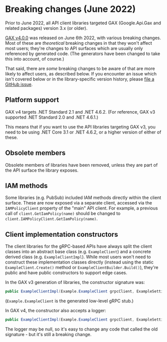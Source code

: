 # Breaking changes (June 2022)

Prior to June 2022, all API client libraries targeted GAX
(Google.Api.Gax and related packages) version 3.x (or older).

[GAX v4.0.0](https://github.com/googleapis/gax-dotnet/releases/tag/Google.Api.Gax-4.0.0)
was released on June 6th 2022, with various breaking changes.
Most of these are *theoretical* breaking changes in that they won't
affect most users; they're changes to API surfaces which are usually only
referenced by generated code. (The generators have been changed to take this into
account, of course.)

That said, there are *some* breaking changes to be aware of that are more likely
to affect users, as described below. If you encounter an issue which isn't
covered below or in the library-specific version history, please
[file a GitHub issue](https://github.com/googleapis/google-cloud-dotnet/issues/new/choose).

## Platform support

GAX v4 targets .NET Standard 2.1 and .NET 4.6.2.
(For reference, GAX v3 supported .NET Standard 2.0 and .NET 4.6.1.)

This means that if you want to use the API libraries targeting GAX
v3, you need to be using .NET Core 3.1 or .NET 4.6.2, or a higher
version of either of these.

## Obsolete members

Obsolete members of libraries have been removed, unless they are part of the API
surface the library exposes.

## IAM methods

Some libraries (e.g. PubSub) included IAM methods directly within the client surface.
These are now exposed via a separate client, accessed via the `IAMPolicyClient` property
of the "main" API client. For example, a previous call of `client.GetIamPolicy(name)`
should be changed to `client.IAMPolicyClient.GetIamPolicy(name)`.

## Client implementation constructors

The client libraries for the gRPC-based APIs have always split the client classes into an abstract base class (e.g. `ExampleClient`)
and a concrete derived class (e.g. `ExampleClientImpl`). While most users won't need to construct
these implementation classes directly (instead using the static `ExampleClient.Create()` method or
`ExampleClientBuilder.Build()`), they're public and have public constructors to support edge cases.

In the GAX v3 generation of libraries, the constructor signature was:

```csharp
public ExampleClientImpl(Example.ExampleClient grpcClient, ExampleSettings settings)
```

(`Example.ExampleClient` is the generated low-level gRPC stub.)

In GAX v4, the constructor also accepts a logger:

```csharp
public ExampleClientImpl(Example.ExampleClient grpcClient, ExampleSettings settings, ILogger logger)
```

The logger may be null, so it's easy to change any code that called the old signature - but it's still a breaking change.